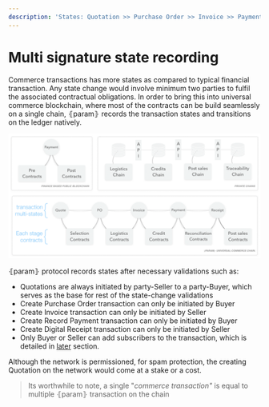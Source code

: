 ```yaml
---
description: 'States: Quotation >> Purchase Order >> Invoice >> Payments >> Digital Receipt'
---
```


# Multi signature state recording

Commerce transactions has more states as compared to typical financial transaction. Any state change would involve minimum two parties to fulfil the associated contractual obligations. In order to bring this into universal commerce blockchain, where most of the contracts can be build seamlessly on a single chain, ⦃param⦄ records the transaction states and transitions on the ledger natively.

![](../.gitbook/assets/image%20%289%29.png)

⦃param⦄ protocol records states after necessary validations such as:

* Quotations are always initiated by party-Seller to a party-Buyer, which serves as the base for rest of the state-change validations
* Create Purchase Order transaction can only be initiated by Buyer
* Create Invoice transaction can only be initiated by Seller
* Create Record Payment  transaction can only be initiated by Buyer
* Create Digital Receipt transaction can only be initiated by Seller
* Only Buyer or Seller can add subscribers to the transaction, which is detailed in [later](param-node.md) section.

Although the network is permissioned, for spam protection, the creating Quotation on the network would come at a stake or a cost.

> Its worthwhile to note, a single "_commerce transaction"_ is equal to multiple ⦃param⦄ transaction on the chain



